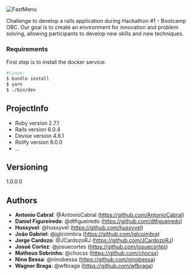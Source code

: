 ![FastMenu](https://i.ibb.co/GshX5M4/fastmenu.png)

Challenge to develop a rails application during Hackathon #1 - Bootcamp OBC. Our goal is to create an environment for innovation and problem solving, allowing participants to develop new skills and new techniques.

### Requirements

First step is to install the docker service:

```bash
#Linux:
$ bundle install 
$ yarn 
$ ./bin/dev

```

## ProjectInfo

* Ruby version 2.7.1
* Rails version 6.0.4
* Devise version 4.8.1
* Rolify version 6.0.0
* ...

## Versioning

1.0.0.0

## Authors

* **Antonio Cabral**:  @AntonioCabral (https://github.com/AntonioCabral)
* **Daniel Figureiredo**:  @dtfigueiredo (https://github.com/dtfigueiredo)
* **Hussyvel**:  @hussyvel (https://github.com/hussyvel)
* **João Gabriel**:  @jglcoimbra (https://github.com/jglcoimbra)
* **Jorge Cardozo**:  @JCardozoRJ (https://github.com/JCardozoRJ)
* **Josué Cortez**:  @josuecortes (https://github.com/josuecortes)
* **Matheus Sobrinho**:  @chocsx (https://github.com/chocsx)
* **Nino Bessa**:  @ninobessa (https://github.com/ninobessa)
* **Wagner Braga**:  @wfbraga (https://github.com/wfbraga)

